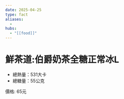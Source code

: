 ```yaml
---
date: 2025-04-25
type: fact
aliases:
  -
hubs:
  - "[[food]]"
---
```


# 鮮茶道:伯爵奶茶全糖正常冰L

- 總熱量：531大卡
- 總糖量：55公克

價格: 65元

